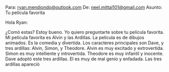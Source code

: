 Para: ryan.mendiondo@outlook.com
De: neel.mittal101@gmail.com
Asunto: Tu película favorita

Hola Ryan:

¿Comó estas? Estoy bueno. Yo quiero preguntarte sobre tu película favorita. Mi película favorita es Alvin y las Ardillas. La película es de dibujos animados. Es la comedia y divertida. Los caracteres principales son Dave, y tres ardillas: Alvin, Simon, y Theodore. Alvin es muy excitado y extrovertida. Simon es muy intelliente y introvertida. Theodore es muy infantil y inocente. Dave adoptó este tres ardillas. El es muy de mal genio y enfadada. Las tres ardillas apareció 
